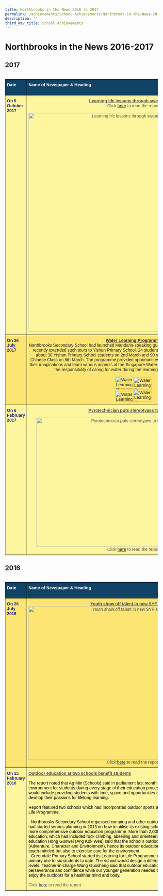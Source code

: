 ```yaml
---
title: Northbrooks in the News 2016 to 2017
permalink: /achievements/School-Achievements/Northbrook-in-the-News-2016-2017/permalink/
description: ""
third_nav_title: School Achievements
---
```

Northbrooks in the News 2016-2017
=================================

## 2017
----

<style type="text/css">
.tg  {border-collapse:collapse;border-spacing:0;}
.tg td{border-color:black;border-style:solid;border-width:1px;font-family:Arial, sans-serif;font-size:14px;
  overflow:hidden;padding:10px 5px;word-break:normal;}
.tg th{border-color:black;border-style:solid;border-width:1px;font-family:Arial, sans-serif;font-size:14px;
  font-weight:normal;overflow:hidden;padding:10px 5px;word-break:normal;}
.tg .tg-auud{background-color:#FDF69E;color:#505050;text-align:left;vertical-align:top}
.tg .tg-nxuf{background-color:#FDF69E;color:#505050;text-align:center;vertical-align:top}
.tg .tg-1vm2{background-color:#FCE573;color:#20248D;font-weight:bold;text-align:left;vertical-align:top}
.tg .tg-un07{background-color:#104366;color:#FFF;font-weight:bold;text-align:left;vertical-align:top}
.tg .tg-9n0n{background-color:#FDF69E;color:#20248D;font-weight:bold;text-align:left;vertical-align:top}
.tg .tg-s8if{background-color:#FCE573;color:#222;text-align:center;vertical-align:top}
.tg .tg-kbmg{background-color:#FCE573;color:#222;font-weight:bold;text-align:left;vertical-align:top}
</style>
<table class="tg">
<thead>
  <tr>
    <th class="tg-un07">Date</th>
    <th class="tg-un07">Name of Newspaper &amp; Heading</th>
    <th class="tg-un07">Written By</th>
  </tr>
</thead>
<tbody>
  <tr>
    <td class="tg-9n0n">On 9 October 2017</td>
    <td class="tg-nxuf"><span style="font-weight:bold;text-decoration:underline">Learning life lessons through sweat and toil</span><br><span style="font-weight:400;font-style:normal">Click </span><a href="https://northbrookssec.moe.edu.sg/qql/slot/u162/Achievements/NB%20in%20the%20News/2016-2017%20NB%20in%20the%20News/Learning%20life%20lessons%20through%20sweat%20and%20toil,%20Education%20News%20&%20Top%20Stories%20-%20The%20Straits%20Times.pdf" target="_blank" rel="noopener noreferrer">here</a> to read the report<br><br><img src="https://northbrookssec.moe.edu.sg/qql/slot/u162/Achievements/NB%20in%20the%20News/2016-2017%20NB%20in%20the%20News/Learning%20life%20lessons%20through%20sweat%20and%20toil,%20Education%20News%20&%20Top%20Stories%20-%20The%20Straits%20Times.JPG" alt="Learning life lessons through sweat and toil.jpg" width="693" height="721"><br></td>
    <td class="tg-auud"><span style="color:#000">Clara Chong, Straits Times online</span><br> <br> </td>
  </tr>
  <tr>
    <td class="tg-1vm2">On 26 July 2017</td>
    <td class="tg-s8if"><span style="font-weight:bold;text-decoration:underline">Water Learning Programme</span><br>Northbrooks Secondary School had launched Mandarin-speaking guided tours to Seletar Reservoir in 2013 and recently extended such tours to Yishun Primary School. 24 student guides from Northbrooks led the tour for about 30 Yishun Primary School students on 2nd March and 90 students from Northbrooks Secondary 1 Chinese Class on 8th March. The programme provided opportunities for students to explore, discover, capture their imaginations and learn various aspects of the Singapore Water Story and encouraged students to take up the responsibility of caring for water during the learning journey to Seletar Reservoir.<br><br><img src="https://northbrookssec.moe.edu.sg/qql/slot/u783/Northbrooks%20Sec%20School%20Water%20learning%20programme%208.3.17.JPG" alt="Water Learning Programme.jpg" width="60" height="42"><img src="https://northbrookssec.moe.edu.sg/qql/slot/u783/Northbrooks%20Sec%20&%20Yishun%20Primary%20School%20Water%20learning%20programme%201.3.17.JPG" alt="Water Learning Programme.jpg" width="60" height="40"><br><img src="https://northbrookssec.moe.edu.sg/qql/slot/u783/Northbrooks%20Sec%20School%20Water%20learning%20programme%208.3.17%202.jpg" alt="Water Learning Programme.jpg" width="60" height="34"><img src="https://northbrookssec.moe.edu.sg/qql/slot/u783/Northbrooks%20Sec%20&%20Yishun%20Primary%20School%20Water%20learning%20programme%201.3.17%202.JPG" alt="Water Learning Programme.jpg" width="60" height="40"></td>
    <td class="tg-kbmg"><span style="font-weight:400;font-style:normal">ZaoBao</span></td>
  </tr>
  <tr>
    <td class="tg-9n0n">On 6 February 2017</td>
    <td class="tg-nxuf"><span style="font-weight:bold;text-decoration:underline">Pyrotechnician puts stereotypes to the torch</span><br><br><img src="https://northbrookssec.moe.edu.sg/qql/slot/u783/Pyrotechnician.jpg" alt="Pyrotechnician puts stereotypes to the torch.jpg" width="640" height="426"><br>Click <a href="https://www.straitstimes.com/singapore/pyrotechnician-puts-stereotypes-to-the-torch?login=true" target="_blank" rel="noopener noreferrer">here</a> to read the report<br></td>
    <td class="tg-auud"><span style="color:#000">Kok Xing Hui, Straits Times online</span><br> <br> </td>
  </tr>
</tbody>
</table>

## 2016
----

<style type="text/css">
.tg  {border-collapse:collapse;border-spacing:0;}
.tg td{border-color:black;border-style:solid;border-width:1px;font-family:Arial, sans-serif;font-size:14px;
  overflow:hidden;padding:10px 5px;word-break:normal;}
.tg th{border-color:black;border-style:solid;border-width:1px;font-family:Arial, sans-serif;font-size:14px;
  font-weight:normal;overflow:hidden;padding:10px 5px;word-break:normal;}
.tg .tg-auud{background-color:#FDF69E;color:#505050;text-align:left;vertical-align:top}
.tg .tg-rgfc{background-color:#FCE573;color:#505050;text-align:center;vertical-align:top}
.tg .tg-1vm2{background-color:#FCE573;color:#20248D;font-weight:bold;text-align:left;vertical-align:top}
.tg .tg-un07{background-color:#104366;color:#FFF;font-weight:bold;text-align:left;vertical-align:top}
.tg .tg-hoi2{background-color:#FCE573;color:#505050;text-align:left;vertical-align:top}
.tg .tg-9n0n{background-color:#FDF69E;color:#20248D;font-weight:bold;text-align:left;vertical-align:top}
</style>
<table class="tg">
<thead>
  <tr>
    <th class="tg-un07">Date</th>
    <th class="tg-un07">Name of Newspaper &amp; Heading</th>
    <th class="tg-un07">Written By</th>
  </tr>
</thead>
<tbody>
  <tr>
    <td class="tg-1vm2">On 26 July 2016</td>
    <td class="tg-rgfc"><span style="font-weight:bold;text-decoration:underline">Youth show off talent in new SYF segment </span><br><img src="https://northbrookssec.moe.edu.sg/qql/slot/u162/Achievements/NB%20in%20the%20News/2016-2017%20NB%20in%20the%20News/ST_Andi&Dewi.jpg" alt="Youth show off talent in new SYF segment.jpg" width="690" height="506"><br>Click <a href="http://www.straitstimes.com/singapore/youth-show-off-talent-in-new-syf-segment" target="_blank" rel="noopener noreferrer"><span style="color:#20248D">here</span></a> to read the report</td>
    <td class="tg-hoi2"><span style="color:#000">Clement Yong, Straits Times, 11/7, pB8</span></td>
  </tr>
  <tr>
    <td class="tg-9n0n">On 15 February 2016</td>
    <td class="tg-auud"><span style="font-weight:bold;text-decoration:underline">Outdoor education at two schools benefit students</span><br><br><span style="color:#000">The report noted that Ag Min (Schools) said in parliament last month that MOE would strive to provide a holistic environment for students during every stage of their education process for their overall developments. This would include providing students with time, space and opportunities to discover and develop their talents and to develop their passions for lifelong learning.</span><br><br><span style="color:#000">Report featured two schools which had incorporated outdoor sports and teaching as part of their Learning for Life Programme.</span><br><br><span style="color:#000"> - Northbrooks Secondary School organised camping and other outdoor activities for its students every year. It had started serious planning in 2013 on how to utilise its existing school facilities to provide its students with more comprehensive outdoor education programme. More than 2,000 students had since experienced outdoor education, which had included rock climbing, abseiling and orienteering. Teacher in-charge-of outdoor education Hong Guowei (Ang Kok Wee) said that the school’s outdoor education aims were “A.C.E.” (Adventure, Character and Environment), hence its outdoor education would not only train students to be tough-minded but also to exercise care for the environment.</span><br><span style="color:#000"> - Greendale Primary School started its Learning for Life Programme in 2015, which had benefited 1,500 primary one to six students to date. The school would design a different programme for students of different levels.  Teacher-in-charge Wang Guosheng said that outdoor education could develop students' resilience, perseverance and confidence while our younger generation needed to learn to care for the environment and enjoy the outdoors for a healthier mind and body.</span><br><br>Click <a href="https://northbrookssec.moe.edu.sg/qql/slot/u162/Achievements/NB%20in%20the%20News/2016-2017%20NB%20in%20the%20News/021016lhzb%20Outdoor%20education%20at%20two%20schools%20benefit%20students%20p13.pdf" target="_blank" rel="noopener noreferrer"><span style="color:#20248D">here</span></a> to read the report</td>
    <td class="tg-auud"><span style="color:#000">Tang Hwa Kwee, ZB, 10/2, p13</span><br> <br> </td>
  </tr>
</tbody>
</table>